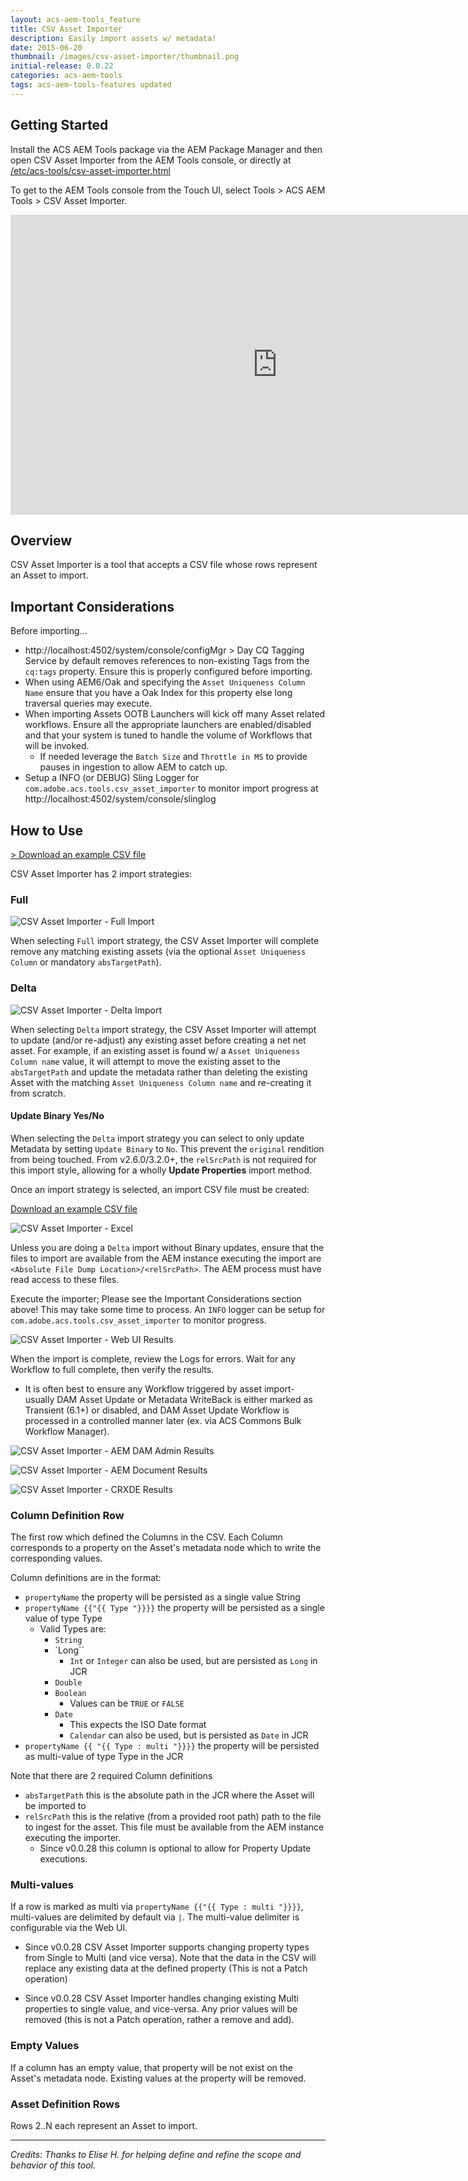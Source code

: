 ```yaml
---
layout: acs-aem-tools_feature
title: CSV Asset Importer
description: Easily import assets w/ metadata!
date: 2015-06-20
thumbnail: /images/csv-asset-importer/thumbnail.png
initial-release: 0.0.22
categories: acs-aem-tools
tags: acs-aem-tools-features updated
---
```


## Getting Started

Install the ACS AEM Tools package via the AEM Package Manager and then open CSV Asset Importer from the AEM Tools console, or directly at [/etc/acs-tools/csv-asset-importer.html](http://localhost:4502/etc/acs-tools/csv-asset-importer.html)

To get to the AEM Tools console from the Touch UI, select Tools > ACS AEM Tools > CSV Asset Importer.

<iframe width="853" height="480" src="https://www.youtube.com/embed/23m8xA5xHH0" frameborder="0" allowfullscreen></iframe>

## Overview

CSV Asset Importer is a tool that accepts a CSV file whose rows represent an Asset to import.

## Important Considerations

Before importing...

* http://localhost:4502/system/console/configMgr > Day CQ Tagging Service by default removes references to non-existing Tags from the `cq:tags` property. Ensure this is properly configured before importing.
* When using AEM6/Oak and specifying the `Asset Uniqueness Column Name` ensure that you have a Oak Index for this property else long traversal queries may execute.
* When importing Assets OOTB Launchers will kick off many Asset related workflows. Ensure all the appropriate launchers are enabled/disabled and that your system is tuned to handle the volume of Workflows that will be invoked.
	* If needed leverage the `Batch Size` and `Throttle in MS` to provide pauses in ingestion to allow AEM to catch up.
* Setup a INFO (or DEBUG) Sling Logger for `com.adobe.acs.tools.csv_asset_importer` to monitor import progress at http://localhost:4502/system/console/slinglog

## How to Use

[> Download an example CSV file](/assets/acs-aem-tools/store/import.csv)

CSV Asset Importer has 2 import strategies:

### Full

![CSV Asset Importer - Full Import](/acs-aem-tools/images/csv-asset-importer/form-full-import.png)

When selecting `Full` import strategy, the CSV Asset Importer will complete remove any matching existing assets (via the optional `Asset Uniqueness Column` or mandatory `absTargetPath`).

### Delta

![CSV Asset Importer - Delta Import](/acs-aem-tools/images/csv-asset-importer/form-delta-import.png)

When selecting `Delta` import strategy, the CSV Asset Importer will attempt to update (and/or re-adjust) any existing asset before creating a net net asset. For example, if an existing asset is found w/ a `Asset Uniqueness Column name` value, it will attempt to move the existing asset to the `absTargetPath` and update the metadata rather than deleting the existing Asset with the matching `Asset Uniqueness Column name` and re-creating it from scratch.

#### Update Binary Yes/No

When selecting the `Delta` import strategy you can select to only update Metadata by setting `Update Binary` to `No`. This prevent the `original` rendition from being touched. From v2.6.0/3.2.0+, the `relSrcPath` is not required for this import style, allowing for a wholly **Update Properties** import method.

Once an import strategy is selected, an import CSV file must be created:

[Download an example CSV file](/assets/acs-aem-tools/store/import.csv)

![CSV Asset Importer - Excel](/acs-aem-tools/images/csv-asset-importer/excel.png)

Unless you are doing a `Delta` import without Binary updates, ensure that the files to import are available from the AEM instance executing the import are `<Absolute File Dump Location>/<relSrcPath>`. The AEM process must have read access to these files.

Execute the importer; Please see the Important Considerations section above! This may take some time to process. An `INFO` logger can be setup for `com.adobe.acs.tools.csv_asset_importer` to monitor progress.

![CSV Asset Importer - Web UI Results](/acs-aem-tools/images/csv-asset-importer/results-web-ui.png)

When the import is complete, review the Logs for errors. Wait for any Workflow to full complete, then verify the results.

* It is often best to ensure any Workflow triggered by asset import- usually DAM Asset Update or Metadata WriteBack is either marked as Transient (6.1+) or disabled, and DAM Asset Update Workflow is processed in a controlled manner later (ex. via ACS Commons Bulk Workflow Manager).

![CSV Asset Importer - AEM DAM Admin Results](/acs-aem-tools/images/csv-asset-importer/results-dam-admin.png)

![CSV Asset Importer - AEM Document Results](/acs-aem-tools/images/csv-asset-importer/results-dam-admin-document.png)

![CSV Asset Importer - CRXDE Results](/acs-aem-tools/images/csv-asset-importer/results-crxde.png)

### Column Definition Row

The first row which defined the Columns in the CSV. Each Column corresponds to a property on the Asset's metadata node which to write the corresponding values.

Column definitions are in the format:

* `propertyName` the property will be persisted as a single value String
* `propertyName {{"{{ Type "}}}}` the property will be persisted as a single value of type Type
	* Valid Types are:
		* `String`
		* `Long``
			* `Int` or `Integer` can also be used, but are persisted as `Long` in JCR
		* `Double`
		* `Boolean`
			* Values can be `TRUE` or `FALSE`
		* `Date`
			* This expects the ISO Date format
			* `Calendar` can also be used, but is persisted as `Date` in JCR
* `propertyName {{ "{{ Type : multi "}}}}` the property will be persisted as multi-value of type Type in the JCR

Note that there are 2 required Column definitions

* `absTargetPath` this is the absolute path in the JCR where the Asset will be imported to
* `relSrcPath` this is the relative (from a provided root path) path to the file to ingest for the asset. This file must be available from the AEM instance executing the importer.
	* Since v0.0.28 this column is optional to allow for Property Update executions.

### Multi-values

If a row is marked as multi via `propertyName {{"{{ Type : multi "}}}}`, multi-values are delimited by default via `|`. The multi-value delimiter is configurable via the Web UI.

* Since v0.0.28 CSV Asset Importer supports changing property types from Single to Multi (and vice versa). Note that the data in the CSV will replace any existing data at the defined property (This is not a Patch operation)

* Since v0.0.28 CSV Asset Importer handles changing existing Multi properties to single value, and vice-versa. Any prior values will be removed (this is not a Patch operation, rather a remove and add).

### Empty Values

If a column has an empty value, that property will be not exist on the Asset's metadata node. Existing values at the property will be removed.

### Asset Definition Rows

Rows 2..N each represent an Asset to import.

----------

*Credits: Thanks to Elise H. for helping define and refine the scope and behavior of this tool.*
